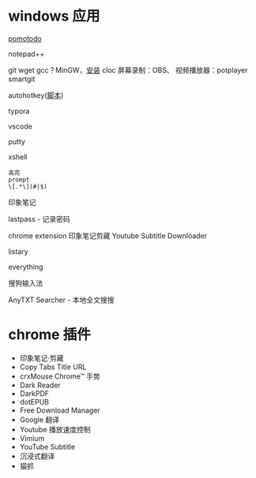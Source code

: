 # windows 应用
[pomotodo](pomotodo.com)

notepad++

git
wget
gcc？MinGW，[安装](https://cloud.tencent.com/developer/article/1627901)
cloc
屏幕录制：OBS、
视频播放器：potplayer
smartgit

autohotkey([脚本](hotkey.ahk))

typora

vscode

putty

xshell

```
高亮
prompt
\[.*\](#|$)
```

印象笔记

lastpass - 记录密码

chrome extension
印象笔记剪藏
Youtube Subtitle Downloader

listary

everything

搜狗输入法

AnyTXT Searcher - 本地全文搜搜

# chrome 插件

- 印象笔记·剪藏
- Copy Tabs Title URL
- crxMouse Chrome™ 手势
- Dark Reader
- DarkPDF
- dotEPUB
- Free Download Manager
- Google 翻译
- Youtube 播放速度控制
- Vimium
- YouTube Subtitle
- 沉浸式翻译
- 猫抓
